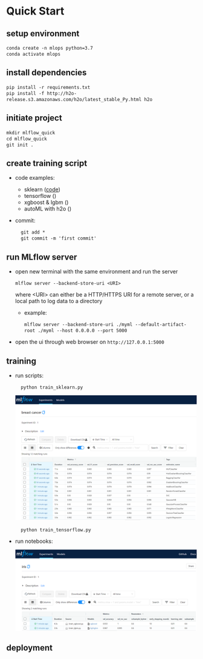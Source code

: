 # Quick Start

## setup environment
    conda create -n mlops python=3.7
    conda activate mlops

## install dependencies
    pip install -r requirements.txt
    pip install -f http://h2o-release.s3.amazonaws.com/h2o/latest_stable_Py.html h2o

## initiate project
    mkdir mlflow_quick
    cd mlflow_quick
    git init .

## create training script
- code examples:
    - sklearn ([code](https://github.com/taufik-adinugraha/mlflow-quick-start/blob/main/train_sklearn.py))
    - tensorflow ()
    - xgboost & lgbm ()
    - autoML with h2o ()
- commit:

        git add *
        git commit -m 'first commit'
    
## run MLflow server
- open new terminal with the same environment and run the server
     
      mlflow server --backend-store-uri <URI>
  where \<URI\> can either be a HTTP/HTTPS URI for a remote server, or a local path to log data to a directory  
  - example:
  
        mlflow server --backend-store-uri ./myml --default-artifact-root ./myml --host 0.0.0.0 --port 5000

- open the ui through web browser on `http://127.0.0.1:5000`

## training
- run scripts:
           
        python train_sklearn.py
     ![ui_image](images/mlflow-autoML.png)
    
        python train_tensorflow.py

- run notebooks: 

     ![ui_image](images/mlflow-gbt.png)

## deployment
